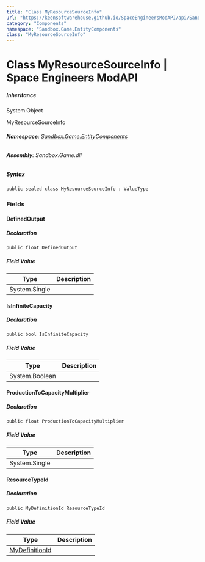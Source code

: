 ```yaml
---
title: "Class MyResourceSourceInfo"
url: "https://keensoftwarehouse.github.io/SpaceEngineersModAPI/api/Sandbox.Game.EntityComponents.MyResourceSourceInfo.html"
category: "Components"
namespace: "Sandbox.Game.EntityComponents"
class: "MyResourceSourceInfo"
---
```


# Class MyResourceSourceInfo | Space Engineers ModAPI

##### Inheritance

System.Object

MyResourceSourceInfo

###### **Namespace**: [Sandbox.Game.EntityComponents](https://keensoftwarehouse.github.io/SpaceEngineersModAPI/api/Sandbox.Game.EntityComponents.html)

###### **Assembly**: Sandbox.Game.dll

##### Syntax

```
public sealed class MyResourceSourceInfo : ValueType
```

### Fields

#### DefinedOutput

##### Declaration

```
public float DefinedOutput
```

##### Field Value

| Type | Description |
| --- | --- |
| System.Single |     |

#### IsInfiniteCapacity

##### Declaration

```
public bool IsInfiniteCapacity
```

##### Field Value

| Type | Description |
| --- | --- |
| System.Boolean |     |

#### ProductionToCapacityMultiplier

##### Declaration

```
public float ProductionToCapacityMultiplier
```

##### Field Value

| Type | Description |
| --- | --- |
| System.Single |     |

#### ResourceTypeId

##### Declaration

```
public MyDefinitionId ResourceTypeId
```

##### Field Value

| Type | Description |
| --- | --- |
| [MyDefinitionId](https://keensoftwarehouse.github.io/SpaceEngineersModAPI/api/VRage.Game.MyDefinitionId.html) |     |